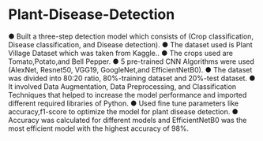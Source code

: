 # Plant-Disease-Detection
●	Built a three-step detection model which consists of (Crop classification, Disease classification, and Disease detection).
●	The dataset used is Plant Village Dataset which was taken from Kaggle..
● The crops used are Tomato,Potato,and Bell Pepper.
●	5 pre-trained CNN Algorithms were used (AlexNet, Resnet50, VGG19, GoogleNet,and EfficientNetB0).
● The dataset was divided into 80:20 ratio, 80%-training dataset and 20%-test dataset.
●	It involved Data Augmentation, Data Preprocessing, and Classification Techniques that helped to increase the model performance and imported different required libraries of Python.
● Used fine tune parameters like accuracy,f1-score to optimize the model for plant disease detection.
●	Accuracy was calculated for different models and EfficientNetB0 was the most efficient model with the highest accuracy of 98%.

